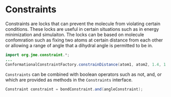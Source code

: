 # Constraints

Constraints are locks that can prevent the molecule from violating certain conditions.
 These locks are useful in certain situations such as in energy minimization and simulaiton.
 The locks can be based on molecule confomration such as fixing two atoms at certain
 distance from each other or allowing a range of angle that a dihydral angle is permitted to be
 in.

```java
import org.jme.constraint.*;
...
ConformationalConstraintFactory.constrainDistance(atom1, atom2, 1.4, 1.6);//locks the bond distance between 1.4 to 1.6 Å
```

`Constraints` can be combined with boolean operators such as not, and, or which are provided
 as methods in the `Constraints` interface.

```java
Constraint constraint = bondConstraint.and(angleConstraint);
```
